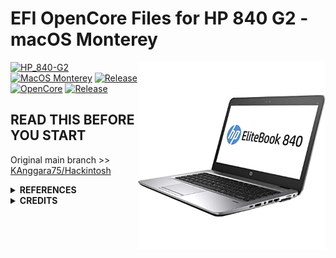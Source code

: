 # EFI OpenCore Files for HP 840 G2 - macOS Monterey

<img align="right" src="https://raw.githubusercontent.com/KAnggara75/Hackintosh/main/docs/img/840g2.jpg" alt="HP 840 G2 Hackintosh OpenCore" width="300">

[![HP_840-G2](https://img.shields.io/badge/HP-840_G2-blue.svg)](https://www.hp.com/id-id/shop/)
[![MacOS Monterey](https://img.shields.io/badge/Monterey-12.6.2-red.svg)](https://www.apple.com/macos/monterey/)
[![Release](https://img.shields.io/badge/Download-latest-brightgreen.svg)](https://github.com/dotslashgabut/Hackintosh-HP-840-G2-Monterey/releases/latest)
[![OpenCore](https://img.shields.io/github/v/release/acidanthera/OpenCorePkg?label=OpenCore)](https://github.com/acidanthera/OpenCorePkg/releases/latest)
[![Release](https://img.shields.io/github/v/release/dotslashgabut/Hackintosh-HP-840-G2-Monterey?label=Release)](https://github.com/dotslashgabut/Hackintosh-HP-840-G2-Monterey/releases/latest)

## READ THIS BEFORE YOU START
Original main branch >> [KAnggara75/Hackintosh](https://github.com/KAnggara75/Hackintosh)

<details>
<summary><strong> REFERENCES </strong></summary>
<br>

Read these before you start:

- [dortania's Hackintosh guides](https://github.com/dortania).
- [dortania's OpenCore Install Guide](https://dortania.github.io/OpenCore-Install-Guide/).
- [dortania's OpenCore Post Install Guide](https://dortania.github.io/OpenCore-Post-Install/).
- [dortania/ Getting Started with ACPI](https://dortania.github.io/Getting-Started-With-ACPI/).
- [dortania/ opencore `multiboot`](https://github.com/dortania/OpenCore-Multiboot).
- [dortania/ `USB map` guide](https://dortania.github.io/OpenCore-Post-Install/usb/).
- [WhateverGreen Intel HD Manual](https://github.com/acidanthera/WhateverGreen/blob/master/Manual/FAQ.IntelHD.en.md).
- `Configuration.pdf` and `Differences.pdf` in each `OpenCore` releases.

</details>

<details>
<summary><strong> CREDITS </strong></summary>
<br>

- [Apple](https://www.apple.com) for macOS.
- [Acidanthera](https://github.com/acidanthera) for all the kexts/utilities that they made.
- [Rehabman](https://github.com/RehabMan) for the patches and guides and kexts.
- [Dortania](https://github.com/dortania) for for the OpenCore Install Guide.

</details>
